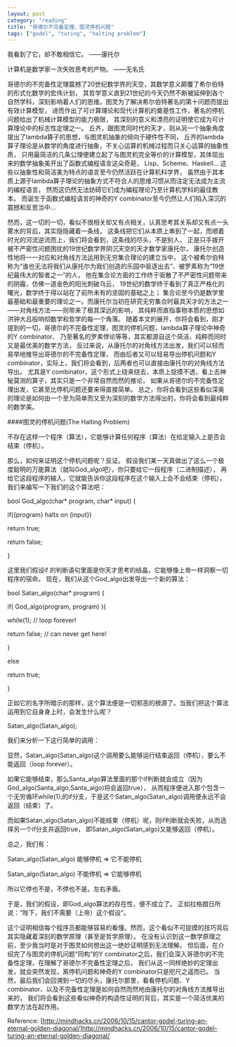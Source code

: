 ```yaml
---
layout: post
category: "reading"
title: "哥德尔不完备定理、图灵停机问题"
tags: ["godel", "turing", "halting problem"]
---
```


我看到了它，却不敢相信它。
——康托尔

计算机是数学家一次失败思考的产物。
——无名氏

哥德尔的不完备性定理震撼了20世纪数学界的天空，其数学意义颠覆了希尔伯特的形式化数学的宏伟计划，
其哲学意义直到21世纪的今天仍然不断被延伸到各个自然学科，深刻影响着人们的思维。图灵为了解决希尔伯特著名的第十问题而提出有效计算模型，
进而作出了可计算理论和现代计算机的奠基性工作，著名的停机问题给出了机械计算模型的能力极限，
其深刻的意义和漂亮的证明使它成为可计算理论中的标志性定理之一。
丘齐，跟图灵同时代的天才，则从另一个抽象角度提出了lambda算子的思想，与图灵机抽象的倾向于硬件性不同，
丘齐的lambda算子理论是从数学的角度进行抽象，不关心运算的机械过程而只关心运算的抽象性质，
只用最简洁的几条公理便建立起了与图灵机完全等价的计算模型，其体现出来的数学抽象美开出了函数式编程语言这朵奇葩，
Lisp、Scheme、Haskell… 这些以抽象性和简洁美为特点的语言至今仍然活跃在计算机科学界，
虽然由于其本质上源于lambda算子理论的抽象方式不符合人的思维习惯从而注定无法成为主流的编程语言，
然而这仍然无法妨碍它们成为编程理论乃至计算机学科的最佳教本。
而诞生于函数式编程语言的神奇的Y combinator至今仍然让人们陷入深沉的震撼和反思当中…

然而，这一切的一切，看似不很相关却又有点相关，认真思考其关系却又有点一头雾水的背后，其实隐隐藏着一条线，
这条线把它们从本质上串到了一起，而顺着时光的河流逆流而上，我们将会看到，这条线的尽头，不是别人，
正是只手拨开被不严密性问题困扰的19世纪数学界阴沉天空的天才数学家康托尔，
康托尔创造性地将一一对应和对角线方法运用到无穷集合理论的建立当中，
这个被希尔伯特称为“谁也无法将我们从康托尔为我们创造的乐园中驱逐出去”、被罗素称为“19世纪最伟大的智者之一”的人，
他在集合论方面的工作终于驱散了不严密性问题带来的阴霾，仿佛一道金色的阳光刺破乌云，
19世纪的数学终于看到了真正严格化的曙光，数学终于得以站在了前所未有的坚固的基础之上；
集合论至今仍是数学里最基础和最重要的理论之一。而康托尔当初在研究无穷集合时最具天才的方法之一——对角线方法——则带来了极其深远的影响，
其纯粹而直指事物本质的思想如洪钟大吕般响彻数学和哲学的每一个角落。
随着本文的展开，你将会看到，刚才提到的一切，哥德尔的不完备性定理，图灵的停机问题，lambda算子理论中神奇的Y combinator、
乃至著名的罗素悖论等等，其实都源自这个简洁、纯粹而同时又是最优美的数学方法，
反过来说，从康托尔的对角线方法出发，我们可以轻而易举地推导出哥德尔的不完备性定理，
而由后者又可以轻易导出停机问题和Y combinator，实际上，我们将会看到，后两者也可以直接由康托尔的对角线方法导出。
尤其是Y combinator，这个形式上绕来绕去，本质上捉摸不透，看上去神秘莫测的算子，其实只是一个非常自然而然的推论，
如果从哥德尔的不完备性定理出发，它甚至比停机问题还要来得直接简单。
总之，你将会看到这些看似深奥的理论是如何由一个至为简单而又至为深刻的数学方法得出的，你将会看到最纯粹的数学美。

####图灵的停机问题(The Halting Problem)

不存在这样一个程序（算法），它能够计算任何程序（算法）在给定输入上是否会结束（停机）。

那么，如何来证明这个停机问题呢？反证。
假设我们某一天真做出了这么一个极度聪明的万能算法（就叫God_algo吧），你只要给它一段程序（二进制描述），
再给它这段程序的输入，它就能告诉你这段程序在这个输入上会不会结束（停机），我们来编写一下我们的这个算法吧：

bool God_algo(char* program, char* input)
{

if({program} halts on {input})

return true;

return false;

}

这里我们假设if 的判断语句里面是你天才思考的结晶，它能够像上帝一样洞察一切程序的宿命。
现在，我们从这个God_algo出发导出一个新的算法：

bool Satan_algo(char* program)
{

if( God_algo(program, program) ){

while(1); // loop forever!

return false; // can never get here!

}

else

return true;

}

正如它的名字所暗示的那样，这个算法便是一切邪恶的根源了。当我们把这个算法运用到它自身身上时，会发生什么呢？

Satan_algo(Satan_algo);

我们来分析一下这行简单的调用：

显然，Satan_algo(Satan_algo)这个调用要么能够运行结束返回（停机），要么不能返回（loop forever）。

如果它能够结束，那么Santa_algo算法里面的那个if判断就会成立（因为God_algo(Santa_algo,Santa_algo)将会返回true），
从而程序便进入那个包含一个无穷循环while(1);的if分支，于是这个Satan_algo(Satan_algo)调用便永远不会返回（结束）了。

而如果Satan_algo(Satan_algo)不能结束（停机）呢，则if判断就会失败，从而选择另一个if分支并返回true，
即Satan_algo(Satan_algo)又能够返回（停机）。

总之，我们有：

Satan_algo(Satan_algo) 能够停机 => 它不能停机

Satan_algo(Satan_algo) 不能停机 => 它能够停机

所以它停也不是，不停也不是。左右矛盾。

于是，我们的假设，即God_algo算法的存在性，便不成立了。
正如拉格朗日所说：“陛下，我们不需要（上帝）这个假设”。

这个证明相信每个程序员都能够容易的看懂。然而，这个看似不可捉摸的技巧背后其实隐藏着深刻的数学原理（甚至是哲学原理）。
在没有认识到这一数学原理之前，至少我当时是对于图灵如何想出这一绝妙证明感到无法理解。
但后面，在介绍完了与图灵的停机问题“同构”的Y combinator之后，我们会深入哥德尔的不完备性定理，在理解了哥德尔不完备性定理之后，
我们从这一同样绝妙的定理出发，就会突然发现，离停机问题和神奇的Y combinator只是咫尺之遥而已。
当然，最后我们会回溯到一切的尽头，康托尔那里，看看停机问题、Y combinator、以及不完备性定理是如何自然而然地由康托尔的对角线方法推导出来的，
我们将会看到这些看似神奇的构造性证明的背后，其实是一个简洁优美的数学方法在起作用。

Reference: [http://mindhacks.cn/2006/10/15/cantor-godel-turing-an-eternal-golden-diagonal/]http://mindhacks.cn/2006/10/15/cantor-godel-turing-an-eternal-golden-diagonal/





